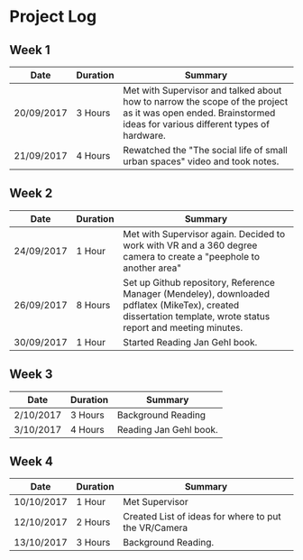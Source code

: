 # Project Log

## Week 1

Date | Duration | Summary
------------ | ------------- | -------------
20/09/2017 | 3 Hours | Met with Supervisor and talked about how to narrow the scope of the project as it was open ended. Brainstormed ideas for various different types of hardware.
21/09/2017 | 4 Hours | Rewatched the "The social life of small urban spaces" video and took notes.

## Week 2

Date | Duration | Summary
------------ | ------------- | -------------
24/09/2017 | 1 Hour | Met with Supervisor again. Decided to work with VR and a 360 degree camera to create a "peephole to another area"
26/09/2017 | 8 Hours | Set up Github repository, Reference Manager (Mendeley), downloaded pdflatex (MikeTex), created dissertation template, wrote status report and meeting minutes.
30/09/2017 | 1 Hour | Started Reading Jan Gehl book.

## Week 3

Date | Duration | Summary
------------ | ------------- | -------------
2/10/2017 | 3 Hours | Background Reading
3/10/2017 | 4 Hours | Reading Jan Gehl book.

## Week 4

Date | Duration | Summary
------------ | ------------- | -------------
10/10/2017 | 1 Hour | Met Supervisor
12/10/2017 | 2 Hours | Created List of ideas for where to put the VR/Camera
13/10/2017 | 3 Hours | Background Reading.